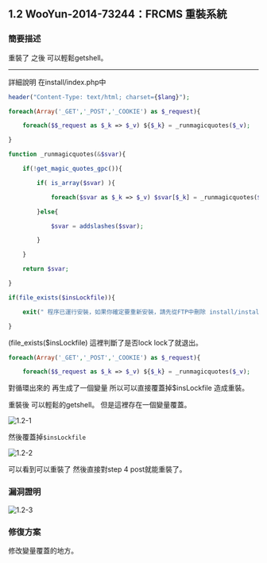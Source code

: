 ## 1.2 WooYun-2014-73244：FRCMS 重裝系統

### 簡要描述
重裝了 之後 可以輕鬆getshell。

---

詳細說明
在install/index.php中

```php
header("Content-Type: text/html; charset={$lang}");

foreach(Array('_GET','_POST','_COOKIE') as $_request){

    foreach($$_request as $_k => $_v) ${$_k} = _runmagicquotes($_v);

}

function _runmagicquotes(&$svar){

    if(!get_magic_quotes_gpc()){

        if( is_array($svar) ){

            foreach($svar as $_k => $_v) $svar[$_k] = _runmagicquotes($_v);

        }else{

            $svar = addslashes($svar);

        }

    }

    return $svar;

}

if(file_exists($insLockfile)){

    exit(" 程序已運行安裝，如果你確定要重新安裝，請先從FTP中刪除 install/install_lock.txt！");

}
```

(file_exists($insLockfile)
這裡判斷了是否lock lock了就退出。

```php
foreach(Array('_GET','_POST','_COOKIE') as $_request){

    foreach($$_request as $_k => $_v) ${$_k} = _runmagicquotes($_v);
 ```

對循環出來的 再生成了一個變量 所以可以直接覆蓋掉$insLockfile 造成重裝。

重裝後 可以輕鬆的getshell。
但是這裡存在一個變量覆蓋。

![1.2-1](https://raw.githubusercontent.com/dyeat/PDF/master/%E8%AB%96PHP%E5%B8%B8%E8%A6%8B%E7%9A%84%E6%BC%8F%E6%B4%9E/images/1.2/1.2-1.jpg)

然後覆蓋掉`$insLockfile`


![1.2-2](https://raw.githubusercontent.com/dyeat/PDF/master/%E8%AB%96PHP%E5%B8%B8%E8%A6%8B%E7%9A%84%E6%BC%8F%E6%B4%9E/images/1.2/1.2-2.jpg)

可以看到可以重裝了 然後直接對step 4 post就能重裝了。

### 漏洞證明

![1.2-3](https://raw.githubusercontent.com/dyeat/PDF/master/%E8%AB%96PHP%E5%B8%B8%E8%A6%8B%E7%9A%84%E6%BC%8F%E6%B4%9E/images/1.2/1.2-3.jpg)


### 修復方案
修改變量覆蓋的地方。

